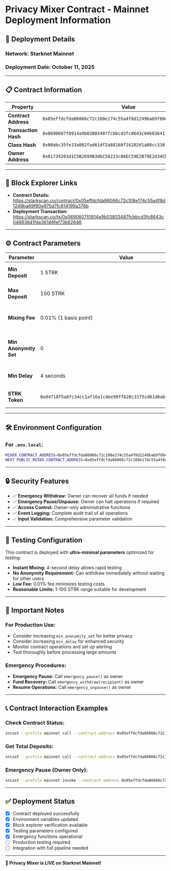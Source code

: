 # Privacy Mixer Contract - Mainnet Deployment Information

## 🚀 **Deployment Details**

### **Network:** Starknet Mainnet
### **Deployment Date:** October 11, 2025

---

## 📋 **Contract Information**

| Property | Value |
|----------|--------|
| **Contract Address** | `0x05effdcfda86066c72c108e174c55a4f8d1249ba69f80e975d7fc814199a376b` |
| **Transaction Hash** | `0x0690607f0914a9b03803487fcbbcd3fc8643c04683641fde36146fef73b62646` |
| **Class Hash** | `0x00abc35fe33a082fad61df2a88160f16202d1a08cc338f1954063320063be4d5` |
| **Owner Address** | `0x01734203d1C5B2699B3dbC50223c86EC59E2B79E2d34CBE8363F0dCCdC1E9634` |

---

## 🔗 **Block Explorer Links**

- **Contract Details:** https://starkscan.co/contract/0x05effdcfda86066c72c108e174c55a4f8d1249ba69f80e975d7fc814199a376b
- **Deployment Transaction:** https://starkscan.co/tx/0x0690607f0914a9b03803487fcbbcd3fc8643c04683641fde36146fef73b62646

---

## ⚙️ **Contract Parameters**

| Parameter | Value | Description |
|-----------|--------|-------------|
| **Min Deposit** | 1 STRK | Minimum amount for mixing |
| **Max Deposit** | 100 STRK | Maximum amount for mixing |
| **Mixing Fee** | 0.01% (1 basis point) | Fee charged for mixing service |
| **Min Anonymity Set** | 0 | No anonymity requirement (testing mode) |
| **Min Delay** | 4 seconds | Minimum time before withdrawal |
| **STRK Token** | `0x04718f5a0fc34cc1af16a1cdee98ffb20c31f5cd61d6ab07201858f4287c938d` | Mainnet STRK token contract |

---

## 🛠️ **Environment Configuration**

### For `.env.local`:
```bash
MIXER_CONTRACT_ADDRESS=0x05effdcfda86066c72c108e174c55a4f8d1249ba69f80e975d7fc814199a376b
NEXT_PUBLIC_MIXER_CONTRACT_ADDRESS=0x05effdcfda86066c72c108e174c55a4f8d1249ba69f80e975d7fc814199a376b
```

---

## 🔒 **Security Features**

- ✅ **Emergency Withdraw:** Owner can recover all funds if needed
- ✅ **Emergency Pause/Unpause:** Owner can halt operations if required
- ✅ **Access Control:** Owner-only administrative functions
- ✅ **Event Logging:** Complete audit trail of all operations
- ✅ **Input Validation:** Comprehensive parameter validation

---

## 🧪 **Testing Configuration**

This contract is deployed with **ultra-minimal parameters** optimized for testing:

- **Instant Mixing:** 4-second delay allows rapid testing
- **No Anonymity Requirement:** Can withdraw immediately without waiting for other users
- **Low Fee:** 0.01% fee minimizes testing costs
- **Reasonable Limits:** 1-100 STRK range suitable for development

---

## 🚨 **Important Notes**

### For Production Use:
- Consider increasing `min_anonymity_set` for better privacy
- Consider increasing `min_delay` for enhanced security
- Monitor contract operations and set up alerting
- Test thoroughly before processing large amounts

### Emergency Procedures:
- **Emergency Pause:** Call `emergency_pause()` as owner
- **Fund Recovery:** Call `emergency_withdraw(recipient)` as owner
- **Resume Operations:** Call `emergency_unpause()` as owner

---

## 📞 **Contract Interaction Examples**

### Check Contract Status:
```bash
sncast --profile mainnet call --contract-address 0x05effdcfda86066c72c108e174c55a4f8d1249ba69f80e975d7fc814199a376b --function is_paused
```

### Get Total Deposits:
```bash
sncast --profile mainnet call --contract-address 0x05effdcfda86066c72c108e174c55a4f8d1249ba69f80e975d7fc814199a376b --function get_total_deposits
```

### Emergency Pause (Owner Only):
```bash
sncast --profile mainnet invoke --contract-address 0x05effdcfda86066c72c108e174c55a4f8d1249ba69f80e975d7fc814199a376b --function emergency_pause
```

---

## ✅ **Deployment Status**

- [x] Contract deployed successfully
- [x] Environment variables updated  
- [x] Block explorer verification available
- [x] Testing parameters configured
- [x] Emergency functions operational
- [ ] Production testing required
- [ ] Integration with full pipeline needed

---

**🎉 Privacy Mixer is LIVE on Starknet Mainnet!**